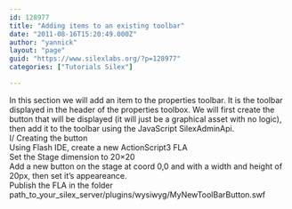 ```yaml
---
id: 128977
title: "Adding items to an existing toolbar"
date: "2011-08-16T15:20:49.000Z"
author: "yannick"
layout: "page"
guid: "https://www.silexlabs.org/?p=128977"
categories: ["Tutorials Silex"]

---
```

In this section we will add an item to the properties toolbar. It is the toolbar displayed in the header of the properties toolbox. We will first create the button that will be displayed (it will just be a graphical asset with no logic), then add it to the toolbar using the JavaScript SilexAdminApi.  
I/ Creating the button  
Using Flash IDE, create a new ActionScript3 FLA  
Set the Stage dimension to 20&#215;20  
Add a new button on the stage at coord 0,0 and with a width and height of 20px, then set it&#8217;s appeareance.  
Publish the FLA in the folder path\_to\_your\_silex\_server/plugins/wysiwyg/MyNewToolBarButton.swf
























